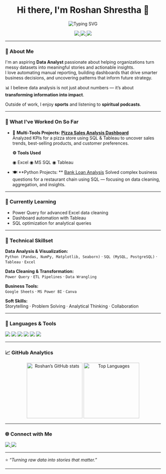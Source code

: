 <!-- 👋 Hi there, I'm Roshan Shrestha -->
<h1 align="center">Hi there, I'm Roshan Shrestha 👋</h1>
<div align="center">
  <img src="https://readme-typing-svg.herokuapp.com?font=Fira+Code&pause=1000&color=2E9EF7&center=true&vCenter=true&width=450&lines=Data+Analyst+%7C+Business+Intelligence;Turning+Data+into+Actionable+Insights;Continuous+Learning+and+Development" alt="Typing SVG" />
</div>


<p align="center">
  <a href="https://www.linkedin.com/in/roshanshrestha-data-bi/">
    <img src="https://img.shields.io/badge/LINKEDIN-CONNECT-0077B5?style=for-the-badge&logo=linkedin&logoColor=white" />
  </a>
  <a href="mailto:shrestha.roshan2@gmail.com">
    <img src="https://img.shields.io/badge/EMAIL-CONTACT-D14836?style=for-the-badge&logo=gmail&logoColor=white" />
  </a>
  <a href="https://github.com/RoshShr">
    <img src="https://img.shields.io/badge/GITHUB-VIEW_PROFILE-CC2927?style=for-the-badge&logo=github&logoColor=white" />
  </a>
</p>

---

### 🚀 About Me  

I'm an aspiring **Data Analyst** passionate about helping organizations turn messy datasets into meaningful stories and actionable insights.  
I love automating manual reporting, building dashboards that drive smarter business decisions, and uncovering patterns that inform future strategy.

📊 I believe data analysis is not just about numbers — it’s about **transforming information into impact**.  

Outside of work, I enjoy **sports** and listening to **spiritual podcasts**.

---

### 🔭 What I've Worked On So Far  

- 🥇 **Multi-Tools Projects: [Pizza Sales Analysis Dashboard](https://github.com/RoshShr/Pizza-Sales-Analysis)**  
  Analyzed KPIs for a pizza store using SQL & Tableau to uncover sales trends, best-selling products, and customer preferences.

  **⚙️ Tools Used**

     ◉  Excel      ◉  MS SQL    ◉  Tableau      

- 🍽️ **Python Projects: **  [Bank Loan Analysis](https://github.com/RoshShr/Python-Projects---Data-Analytics/tree/main/Bank%20Loan%20Analysis)
  Solved complex business questions for a restaurant chain using SQL — focusing on data cleaning, aggregation, and insights.

---

### 🌱 Currently Learning  

- Power Query for advanced Excel data cleaning  
- Dashboard automation with Tableau  
- SQL optimization for analytical queries  

---

### 🧠 Technical Skillset  

**Data Analysis & Visualization:**  
`Python (Pandas, NumPy, Matplotlib, Seaborn)` · `SQL (MySQL, PostgreSQL)` · `Tableau` · `Excel`  

**Data Cleaning & Transformation:**  
`Power Query` · `ETL Pipelines` · `Data Wrangling`  

**Business Tools:**  
`Google Sheets` · `MS Power BI` · `Canva`  

**Soft Skills:**  
Storytelling · Problem Solving · Analytical Thinking · Collaboration  

---

### 🧰 Languages & Tools  

<p align="left">
  <img src="https://img.shields.io/badge/Python-Advanced-E97627?style=for-the-badge&logo=python&logoColor=white"/>
  <img src="https://img.shields.io/badge/MySQL/SQL%20Server-Expert-CC2927?style=for-the-badge&logo=mysql&logoColor=white"/>
  <img src="https://img.shields.io/badge/Tableau-Advanced-E97627?style=for-the-badge&logo=tableau&logoColor=white"/>
  <img src="https://img.shields.io/badge/Excel-Expert-CC2927?style=for-the-badge&logo=microsoft-excel&logoColor=white"/>
  <img src="https://img.shields.io/badge/PowerBI-Intermmediate-3776AB?style=for-the-badge&logo=powerbi&logoColor=black"/>
  <img src="https://img.shields.io/badge/Canva-Intermmediate-3776AB?style=for-the-badge&logo=canva&logoColor=white"/>
</p>

---

### 📈 GitHub Analytics  

<p align="center">
  <img src="https://github-readme-stats.vercel.app/api?username=RoshShr&show_icons=true&theme=tokyonight" alt="Roshan’s GitHub stats" height="180"/>
  <img src="https://github-readme-stats.vercel.app/api/top-langs/?username=RoshShr&layout=compact&theme=tokyonight" alt="Top Languages" height="180"/>
</p>

---

### 🌐 Connect with Me  

<p align="left">
  <a href="https://www.linkedin.com/in/roshanshrestha-data-bi/">
    <img src="https://img.shields.io/badge/LinkedIn-0077B5?style=for-the-badge&logo=linkedin&logoColor=white" />
  </a>
  <a href="mailto:shrestha.roshan2@gmail.com">
    <img src="https://img.shields.io/badge/Gmail-D14836?style=for-the-badge&logo=gmail&logoColor=white" />
  </a>
</p>

---

⭐ *“Turning raw data into stories that matter.”*  

---
